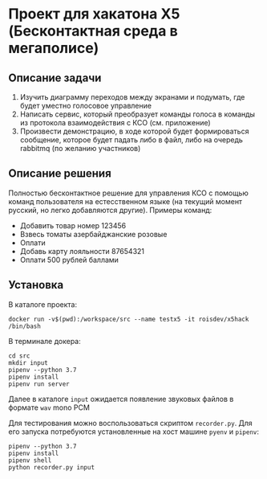 # Проект для хакатона X5 (Бесконтактная среда в мегаполисе)
## Описание задачи
1. Изучить диаграмму переходов между экранами и подумать, где будет уместно голосовое управление
2. Написать сервис, который преобразует команды голоса в команды из протокола взаимодействия с КСО (см. приложение)
3. Произвести демонстрацию, в ходе которой будет формироваться сообщение, которое будет падать либо в файл, либо на очередь rabbitmq (по желанию участников)
## Описание решения
Полностью бесконтактное решение для управления КСО с помощью команд пользователя на естесственном языке (на текущий момент русский, но легко добавляются другие).
Примеры команд:
* Добавить товар номер 123456
* Взвесь томаты азербайджанские розовые
* Оплати
* Добавь карту лояльности 87654321
* Оплати 500 рублей баллами
## Установка
В каталоге проекта:
```
docker run -v$(pwd):/workspace/src --name testx5 -it roisdev/x5hack /bin/bash
```

В терминале докера:
```
cd src
mkdir input
pipenv --python 3.7
pipenv install
pipenv run server
```

Далее в каталоге `input` ожидается появление звуковых файлов в формате `wav` mono PCM

Для тестирования можно воспользоваться скриптом `recorder.py`. Для его запуска потребуются установленные на хост машине `pyenv` и `pipenv`:
```
pipenv --python 3.7
pipenv install
pipenv shell
python recorder.py input
```
